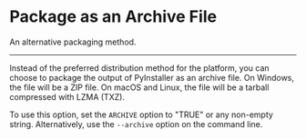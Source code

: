 # Package as an Archive File

An alternative packaging method.

---

Instead of the preferred distribution method for the platform, you can choose
to package the output of PyInstaller as an archive file. On Windows, the file
will be a ZIP file. On macOS and Linux, the file will be a tarball compressed
with LZMA (TXZ).

To use this option, set the `ARCHIVE` option to "TRUE" or any non-empty string.
Alternatively, use the `--archive` option on the command line.
